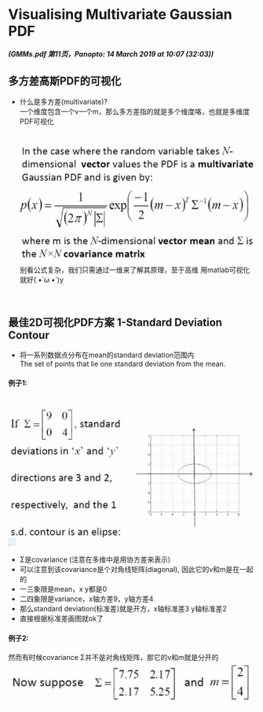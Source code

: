 # Visualising Multivariate Gaussian PDF
***(GMMs.pdf 第11页，Panopto: 14 March 2019 at 10:07 (32:03))***

## 多方差高斯PDF的可视化
* 什么是多方差(multivariate)?  
一个维度包含一个v一个m，那么多方差指的就是多个维度咯，也就是多维度PDF可视化
![](./img/multivariate2.JPG)  
别看公式复杂，我们只需通过一维来了解其原理，至于高维 用matlab可视化就好( •̀ ω •́ )y

<br/>

## 最佳2D可视化PDF方案 1-Standard Deviation Contour
* 将一系列数据点分布在mean的standard deviation范围内  
The set of points that lie one standard deviation from the mean.

#### 例子1:  
![](./img/PDFvisualEG.JPG)  
* Σ是covariance (注意在多维中是用协方差来表示)
* 可以注意到该covariance是个对角线矩阵(diagonal), 因此它的v和m是在一起的 
* 一三象限是mean，x y都是0
* 二四象限是variance，x轴方差9，y轴方差4
* 那么standard deviation(标准差)就是开方，x轴标准差3 y轴标准差2
* 直接根据标准差画图就ok了

#### 例子2:  
然而有时候covariance Σ并不是对角线矩阵，那它的v和m就是分开的  
![](./img/PDFvisualEG2.JPG)  